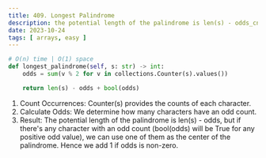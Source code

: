 ```yaml
---
title: 409. Longest Palindrome
description: the potential length of the palindrome is len(s) - odds_cnt + bool(odds_cnt)
date: 2023-10-24
tags: [ arrays, easy ] 
---
```


```python
# O(n) time | O(1) space
def longest_palindrome(self, s: str) -> int:
    odds = sum(v % 2 for v in collections.Counter(s).values())

    return len(s) - odds + bool(odds)
```

1) Count Occurrences: Counter(s) provides the counts of each character.
2) Calculate Odds: We determine how many characters have an odd count.
3) Result: The potential length of the palindrome is len(s) - odds,
   but if there's any character with an odd count (bool(odds) will be True
   for any positive odd value), we can use one of them as the center of the palindrome.
   Hence we add 1 if odds is non-zero.
